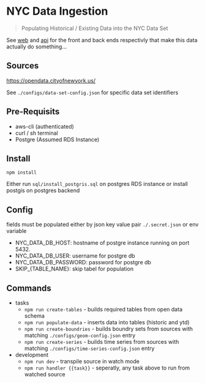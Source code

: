 # NYC Data Ingestion

> Populating Historical / Existing Data into the NYC Data Set

See [web](https://github.com/mdm373/ny-data-web) and [api](https://github.com/mdm373/ny-data-api) for the front and back ends respectivly that make this data actually do something...

## Sources
 https://opendata.cityofnewyork.us/
 
 See `./configs/data-set-config.json` for specific data set identifiers
## Pre-Requisits
* aws-cli (authenticated)
* curl / sh terminal
* Postgre (Assumed RDS Instance)
## Install

`npm install`

Either run `sql/install_postgris.sql` on postgres RDS instance or install postgis on postgres backend

## Config

fields must be populated either by json key value pair `./.secret.json` or env variable
* NYC_DATA_DB_HOST: hostname of postgre instance running on port 5432.
* NYC_DATA_DB_USER: username for postgre db
* NYC_DATA_DB_PASSWORD: password for postgre db
* SKIP_{TABLE_NAME}: skip tabel for population

## Commands
* tasks
  * `npm run create-tables` - builds required tables from open data schema
  * `npm run populate-data` - inserts data into tables (historic and ytd)
  * `npm run create-boundries` - builds boundry sets from sources with matching `./configs/geom-config.json` entry
  * `npm run create-series` - builds time series from sources with matching `./configs/time-series-config.json` entry
* development
  * `npm run dev` - transpile source in watch mode
  * `npm run handler {{task}}` - seperatly, any task above to run from watched source

